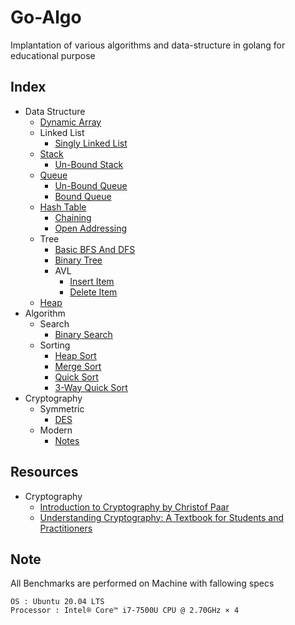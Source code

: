 # Go-Algo

Implantation of various algorithms and data-structure in golang for educational purpose

## Index
- Data Structure
   - [Dynamic Array](dataStructure/arrays/arrays.md)
   - Linked List
      - [Singly Linked List](dataStructure/linkedlist/singly/singly.md)
   - [Stack](dataStructure/stack/stack.md)
      - [Un-Bound Stack](dataStructure/stack/unbound.go)
   - [Queue](dataStructure/queue/queue.md)
      - [Un-Bound Queue](dataStructure/queue/unbound.go)
      - [Bound Queue](dataStructure/queue/bound.go)
   - [Hash Table](dataStructure/hashtable/hashtable.md)
      - [Chaining](dataStructure/hashtable/chaining.go)
      - [Open Addressing](dataStructure/hashtable/openaddress.go)
   - Tree
      - [Basic BFS And DFS](dataStructure/tree/firstSearch/bsfDfs.go)
      - [Binary Tree](dataStructure/tree/binarytree/internal.go)
      - AVL
         - [Insert Item](dataStructure/tree/avl/insert.go)
         - [Delete Item](dataStructure/tree/avl/delete.go)
   - [Heap](dataStructure/heap/heap.go)
- Algorithm
   - Search
      - [Binary Search](search/binary/binary.md)
   - Sorting
      - [Heap Sort](sorting/heapSort.go)
      - [Merge Sort](sorting/mergeSort.go)
      - [Quick Sort](sorting/quickSort.go)
      - [3-Way Quick Sort](sorting/3wayQuickSort.go)
- Cryptography
   - Symmetric 
      - [DES](cryptography/des/fFunction.go)
   - Modern
      - [Notes](cryptography/NOTES.md)

## Resources
- Cryptography
   - [Introduction to Cryptography by Christof Paar](https://www.youtube.com/channel/UC1usFRN4LCMcfIV7UjHNuQg/videos)
   - [Understanding Cryptography: A Textbook for Students and Practitioners](https://www.amazon.in/Understanding-Cryptography-Textbook-Students-Practitioners-ebook/dp/B014P9I39Q)
## Note

All Benchmarks are performed on Machine with fallowing specs

```
OS : Ubuntu 20.04 LTS
Processor : Intel® Core™ i7-7500U CPU @ 2.70GHz × 4
```
